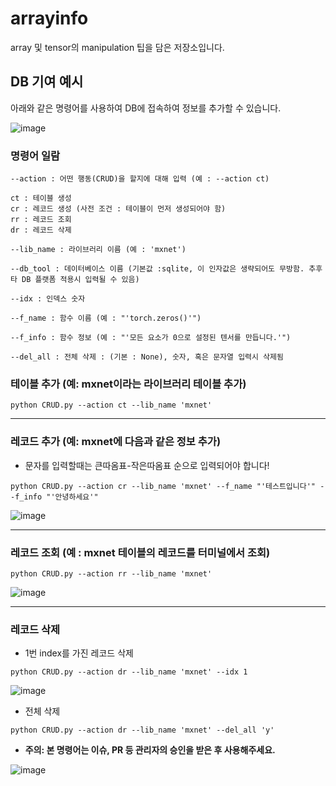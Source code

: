 # arrayinfo

array 및 tensor의 manipulation 팁을 담은 저장소입니다.

## DB 기여 예시

아래와 같은 명령어를 사용하여 DB에 접속하여 정보를 추가할 수 있습니다.

![image](https://user-images.githubusercontent.com/38157496/124503341-53aac980-de00-11eb-9498-301b05ffcc14.png)

### 명령어 일람

```
--action : 어떤 행동(CRUD)을 할지에 대해 입력 (예 : --action ct)

ct : 테이블 생성
cr : 레코드 생성 (사전 조건 : 테이블이 먼저 생성되어야 함)
rr : 레코드 조회
dr : 레코드 삭제

--lib_name : 라이브러리 이름 (예 : 'mxnet')

--db_tool : 데이터베이스 이름 (기본값 :sqlite, 이 인자값은 생략되어도 무방함. 추후 타 DB 플랫폼 적용시 입력될 수 있음)

--idx : 인덱스 숫자

--f_name : 함수 이름 (예 : "'torch.zeros()'")

--f_info : 함수 정보 (예 : "'모든 요소가 0으로 설정된 텐서를 만듭니다.'")

--del_all : 전체 삭제 : (기본 : None), 숫자, 혹은 문자열 입력시 삭제됨
```

### 테이블 추가 (예: mxnet이라는 라이브러리 테이블 추가)

`python CRUD.py --action ct --lib_name 'mxnet'`

---

### 레코드 추가 (예: mxnet에 다음과 같은 정보 추가)

- 문자를 입력할때는 큰따옴표-작은따옴표 순으로 입력되어야 합니다!

`python CRUD.py --action cr --lib_name 'mxnet' --f_name "'테스트입니다'" --f_info "'안녕하세요'"`

![image](https://user-images.githubusercontent.com/38157496/124503462-940a4780-de00-11eb-8989-154bca85fc8b.png)

---

### 레코드 조회 (예 : mxnet 테이블의 레코드를 터미널에서 조회)

`python CRUD.py --action rr --lib_name 'mxnet'`

![image](https://user-images.githubusercontent.com/38157496/124503770-2dd1f480-de01-11eb-97b2-02e87884ebcb.png)

---

### 레코드 삭제

- 1번 index를 가진 레코드 삭제

`python CRUD.py --action dr --lib_name 'mxnet' --idx 1`

![image](https://user-images.githubusercontent.com/38157496/124503660-f8c5a200-de00-11eb-8860-9a90468f8510.png)

- 전체 삭제

`python CRUD.py --action dr --lib_name 'mxnet' --del_all 'y'`

- **주의: 본 명령어는 이슈, PR 등 관리자의 승인을 받은 후 사용해주세요.**

![image](https://user-images.githubusercontent.com/38157496/124503838-493cff80-de01-11eb-9852-eb70b5f27acd.png)
